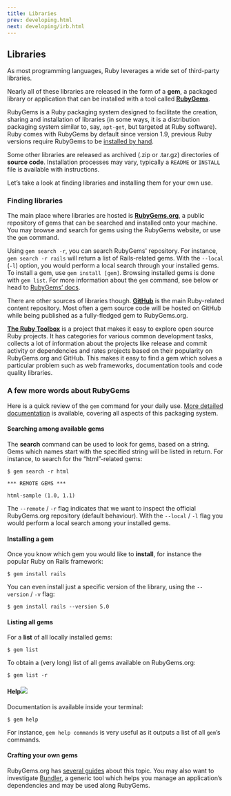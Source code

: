 ```yaml
---
title: Libraries
prev: developing.html
next: developing/irb.html
---
```


## Libraries[](#libraries)



As most programming languages, Ruby leverages a wide set of third-party
libraries.

Nearly all of these libraries are released in the form of a **gem**, a
packaged library or application that can be installed with a tool called
<a href='https://rubygems.org/' class='remote'
target='_blank'>**RubyGems**</a>.

RubyGems is a Ruby packaging system designed to facilitate the creation,
sharing and installation of libraries (in some ways, it is a
distribution packaging system similar to, say, `apt-get`, but targeted
at Ruby software). Ruby comes with RubyGems by default since version
1.9, previous Ruby versions require RubyGems to be <a
href='https://rubygems.org/pages/download/' class='remote'
target='_blank'>installed by hand</a>.

Some other libraries are released as archived (.zip or .tar.gz)
directories of **source code**. Installation processes may vary,
typically a `README` or `INSTALL` file is available with instructions.

Let’s take a look at finding libraries and installing them for your own
use.

### Finding libraries[](#finding-libraries)

The main place where libraries are hosted is <a
href='https://rubygems.org/' class='remote'
target='_blank'>**RubyGems.org**</a>, a public repository of gems that
can be searched and installed onto your machine. You may browse and
search for gems using the RubyGems website, or use the `gem` command.

Using `gem search -r`, you can search RubyGems' repository. For
instance, `gem search -r rails` will return a list of Rails-related
gems. With the `--local` (`-l`) option, you would perform a local search
through your installed gems. To install a gem, use `gem install [gem]`.
Browsing installed gems is done with `gem list`. For more information
about the `gem` command, see below or head to <a
href='http://guides.rubygems.org/' class='remote'
target='_blank'>RubyGems’ docs</a>.

There are other sources of libraries though. <a
href='https://github.com/' class='remote' target='_blank'>**GitHub**</a>
is the main Ruby-related content repository. Most often a gem source
code will be hosted on GitHub while being published as a fully-fledged
gem to RubyGems.org.

<a href='https://www.ruby-toolbox.com/' class='remote'
target='_blank'>**The Ruby Toolbox**</a> is a project that makes it easy
to explore open source Ruby projects. It has categories for various
common development tasks, collects a lot of information about the
projects like release and commit activity or dependencies and rates
projects based on their popularity on RubyGems.org and GitHub. This
makes it easy to find a gem which solves a particular problem such as
web frameworks, documentation tools and code quality libraries.

### A few more words about RubyGems[](#a-few-more-words-about-rubygems)

Here is a quick review of the `gem` command for your daily use. <a
href='http://guides.rubygems.org/command-reference/' class='remote'
target='_blank'>More detailed documentation</a> is available, covering
all aspects of this packaging system.

#### Searching among available gems[](#searching-among-available-gems)

The **search** command can be used to look for gems, based on a string.
Gems which names start with the specified string will be listed in
return. For instance, to search for the “html”-related gems:


```
$ gem search -r html

*** REMOTE GEMS ***

html-sample (1.0, 1.1)
```

The `--remote` / `-r` flag indicates that we want to inspect the
official RubyGems.org repository (default behaviour). With the `--local`
/ `-l` flag you would perform a local search among your installed gems.

#### Installing a gem[](#installing-a-gem)

Once you know which gem you would like to **install**, for instance the
popular Ruby on Rails framework:


```
$ gem install rails
```

You can even install just a specific version of the library, using the
`--version` / `-v` flag:


```
$ gem install rails --version 5.0
```

#### Listing all gems[](#listing-all-gems)

For a **list** of all locally installed gems:


```
$ gem list
```

To obtain a (very long) list of all gems available on RubyGems.org:


```
$ gem list -r
```

#### Help![](#help)

Documentation is available inside your terminal:


```
$ gem help
```

For instance, `gem help commands` is very useful as it outputs a list of
all `gem`’s commands.

#### Crafting your own gems[](#crafting-your-own-gems)

RubyGems.org has <a href='http://guides.rubygems.org/' class='remote'
target='_blank'>several guides</a> about this topic. You may also want
to investigate [Bundler](../stdlib/development/bundler.md), a generic
tool which helps you manage an application’s dependencies and may be
used along RubyGems.

